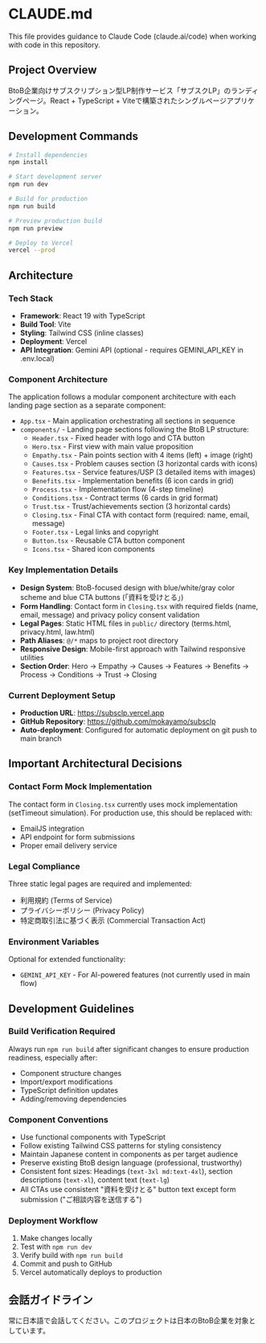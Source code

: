 # CLAUDE.md

This file provides guidance to Claude Code (claude.ai/code) when working with code in this repository.

## Project Overview

BtoB企業向けサブスクリプション型LP制作サービス「サブスクLP」のランディングページ。React + TypeScript + Viteで構築されたシングルページアプリケーション。

## Development Commands

```bash
# Install dependencies
npm install

# Start development server
npm run dev

# Build for production
npm run build

# Preview production build
npm run preview

# Deploy to Vercel
vercel --prod
```

## Architecture

### Tech Stack
- **Framework**: React 19 with TypeScript
- **Build Tool**: Vite
- **Styling**: Tailwind CSS (inline classes)
- **Deployment**: Vercel
- **API Integration**: Gemini API (optional - requires GEMINI_API_KEY in .env.local)

### Component Architecture
The application follows a modular component architecture with each landing page section as a separate component:

- `App.tsx` - Main application orchestrating all sections in sequence
- `components/` - Landing page sections following the BtoB LP structure:
  - `Header.tsx` - Fixed header with logo and CTA button
  - `Hero.tsx` - First view with main value proposition
  - `Empathy.tsx` - Pain points section with 4 items (left) + image (right)
  - `Causes.tsx` - Problem causes section (3 horizontal cards with icons)
  - `Features.tsx` - Service features/USP (3 detailed items with images)
  - `Benefits.tsx` - Implementation benefits (6 icon cards in grid)
  - `Process.tsx` - Implementation flow (4-step timeline)
  - `Conditions.tsx` - Contract terms (6 cards in grid format)
  - `Trust.tsx` - Trust/achievements section (3 horizontal cards)
  - `Closing.tsx` - Final CTA with contact form (required: name, email, message)
  - `Footer.tsx` - Legal links and copyright
  - `Button.tsx` - Reusable CTA button component
  - `Icons.tsx` - Shared icon components

### Key Implementation Details
- **Design System**: BtoB-focused design with blue/white/gray color scheme and blue CTA buttons (「資料を受けとる」)
- **Form Handling**: Contact form in `Closing.tsx` with required fields (name, email, message) and privacy policy consent validation
- **Legal Pages**: Static HTML files in `public/` directory (terms.html, privacy.html, law.html)
- **Path Aliases**: `@/*` maps to project root directory
- **Responsive Design**: Mobile-first approach with Tailwind responsive utilities
- **Section Order**: Hero → Empathy → Causes → Features → Benefits → Process → Conditions → Trust → Closing

### Current Deployment Setup
- **Production URL**: https://subsclp.vercel.app
- **GitHub Repository**: https://github.com/mokayamo/subsclp
- **Auto-deployment**: Configured for automatic deployment on git push to main branch

## Important Architectural Decisions

### Contact Form Mock Implementation
The contact form in `Closing.tsx` currently uses mock implementation (setTimeout simulation). For production use, this should be replaced with:
- EmailJS integration
- API endpoint for form submissions
- Proper email delivery service

### Legal Compliance
Three static legal pages are required and implemented:
- 利用規約 (Terms of Service)
- プライバシーポリシー (Privacy Policy) 
- 特定商取引法に基づく表示 (Commercial Transaction Act)

### Environment Variables
Optional for extended functionality:
- `GEMINI_API_KEY` - For AI-powered features (not currently used in main flow)

## Development Guidelines

### Build Verification Required
Always run `npm run build` after significant changes to ensure production readiness, especially after:
- Component structure changes
- Import/export modifications
- TypeScript definition updates
- Adding/removing dependencies

### Component Conventions
- Use functional components with TypeScript
- Follow existing Tailwind CSS patterns for styling consistency
- Maintain Japanese content in components as per target audience
- Preserve existing BtoB design language (professional, trustworthy)
- Consistent font sizes: Headings (`text-3xl md:text-4xl`), section descriptions (`text-xl`), content text (`text-lg`)
- All CTAs use consistent "資料を受けとる" button text except form submission ("ご相談内容を送信する")

### Deployment Workflow
1. Make changes locally
2. Test with `npm run dev`
3. Verify build with `npm run build`
4. Commit and push to GitHub
5. Vercel automatically deploys to production

## 会話ガイドライン
常に日本語で会話してください。このプロジェクトは日本のBtoB企業を対象としています。